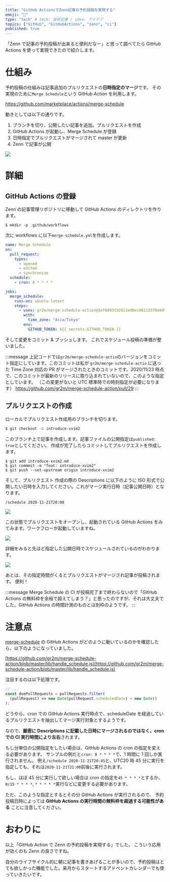 ```yaml
---
title: "GitHub ActionsでZenn記事の予約投稿を実現する"
emoji: "📆"
type: "tech" # tech: 技術記事 / idea: アイデア
topics: ["GitHub", "GitHubActions", "zenn", "ci"]
published: true
---
```


「Zenn で記事の予約投稿が出来ると便利だなー」と思って調べてたら GitHub Actions を使って実現できたので紹介します。

# 仕組み

予約投稿の仕組みは記事追加のプルリクエストの**日時指定のマージ**です。
その実現のために`Merge Schedule`という GitHub Action を利用します。

https://github.com/marketplace/actions/merge-schedule

動きとしては以下の通りです。

1. ブランチを切り、公開したい記事を追加。プルリクエストを作成
2. GitHub Actions が起動し、Merge Schedule が登録
3. 日時指定でプルリクエストがマージされて master が更新
4. Zenn で記事が公開

![](https://storage.googleapis.com/zenn-user-upload/8uuxlktwapge6mnn28cvzyu95rec)

# 詳細

## GitHub Actions の登録

Zenn の記事管理リポジトリに移動して GitHub Actions のディレクトリを作ります。

```
$ mkdir -p .github/workflows
```

次に workflows に以下`merge-schedule.yml`を作成します。

```yml
name: Merge Schedule
on:
  pull_request:
    types:
      - opened
      - edited
      - synchronize
  schedule:
    - cron: 0 * * * *

jobs:
  merge_schedule:
    runs-on: ubuntu-latest
    steps:
      - uses: gr2m/merge-schedule-action@1ef6893192811edbec08113370a9d973922e84c7
        with:
          time_zone: "Asia/Tokyo"
        env:
          GITHUB_TOKEN: ${{ secrets.GITHUB_TOKEN }}
```

そして変更をコミット & プッシュします。
これでスケジュール投稿の準備が整いました。

:::message
上記コードでは`gr2m/merge-schedule-actio`のバージョンをコミット指定にしています。このコミットは私が `gr2m/merge-schedule-actio` に送った Time Zone 対応の PR がマージされたときのコミットです。2020/11/23 時点で、このコミットが最新のリリースに取り込まれていないので、このような指定としています。
（この変更がないと UTC 標準時での時刻指定が必要になります）
https://github.com/gr2m/merge-schedule-action/pull/29
:::

## プルリクエストの作成

ローカルでプルリクエスト作成用のブランチを切ります。

```bash
$ git checkout -b introduce-xvim2
```

このブランチ上で記事を作成します。記事ファイルの公開指定は`published: true`としてください。
作成が完了したらコミットしてプルリクエストを作成します。

```
$ git add introduce-xvim2.md
$ git commmit -m "feat: introduce-xvim2"
$ git push --set-upstream origin introduce-xvim2
```

そして、プルリクエスト 作成の際の Descriptions に以下のように ISO 形式で公開したい日時を入力してください。これがマージ実行日時（記事公開日時）となります。

```
/schedule 2020-11-21T20:00
```
![](https://storage.googleapis.com/zenn-user-upload/vlkeslydv0dlcw10ejsg3ebj1t9n)

この状態でプルリクエストをオープンし、起動されている GitHub Actions をみてみます。ワークフローが起動していますね。

![](https://storage.googleapis.com/zenn-user-upload/sn2p1i10c090ykys61xe1me7band)

詳細をみると先ほど指定した公開日時でスケジュールされているのがわかります。

![](https://storage.googleapis.com/zenn-user-upload/phk5d1q2y6lvi43bpiki6yjjoukx)

あとは、その指定時間がくるとプルリクエストがマージされ記事が投稿されます。
便利！

:::message
Merge Schedule の CI が投稿完了まで終わらないので「GitHub Actions の無料枠を余裕で超えてしまう？」と思ったのですが、それは大丈夫でした。GitHub Actions の時間計測のものとは別枠のようです。
:::

# 注意点

[merge-schedule](https://github.com/marketplace/actions/merge-schedule) の GitHub Actions がどのように動いているのかを確認したら、以下のようになっていました。

[https://github.com/gr2m/merge-schedule-action/blob/master/lib/handle_schedule.js](https://github.com/gr2m/merge-schedule-action/blob/master/lib/handle_schedule.js)

注目するのは以下処理です。

```js
// ...
const duePullRequests = pullRequests.filter(
  (pullRequest) => new Date(pullRequest.scheduledDate) < new Date()
);
```

どうやら、cron での GitHub Actions 実行時点で、scheduleDate を経過しているプルリクエストを抽出してマージ実行対象とするようです。

なので、**厳密に Descriptions に記載した日時にマージされるのではなく、cron での CI 実行時間により左右**されます。

もし分単位の公開指定をしたい場合は、GitHub Actions の cron の指定を変える必要があります。
サンプルの例だと`cron: 0 * * * *`で、1 時間に 1 回しか実行されません。
例え`/schedule 2020-11-21T20:45`と、UTC20 時 45 分に実行を指定しても、それは`2020-11-21T21:00`前後に実行されます。

もし、ほぼ 45 分に実行して欲しい場合は cron の指定を`45 * * * *`とするか、`0/15 * * * *`, `* * * * *`実行などに変更する必要があります。

ただ、このような指定とするとその分 GitHub Actions が実行されるので、 予約投稿日時によっては **GitHub Actions の実行時間の無料枠を超過する可能性がある** ことに注意してください。

# おわりに

以上「GitHub Action で Zenn の予約投稿を実現する」でした。
こういう応用が効くのも Zenn の良さですね。

自分のライフサイクル的に朝に記事を書きあげることが多いので、予約投稿はとても欲しかった機能でした。来月からスタートするアドベントカレンダーでも使っていきたいです。
